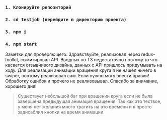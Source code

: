 
### `1. Клонируйте репозиторий`
### `2. cd testjob (перейдите в директорию проекта)`
### `3. npm i`
### `4. npm start`

Заметки для проверяющего:
Здравствуйте, реализовал через redux-toolkit, сымитировал API. Вводных по ТЗ недостаточно поэтому то что касается отзывчивого дизайна, данных с API пришлось придумывать на ходу. 
Для реализации анимации вращения круга я не нашел ничего в swiper, поэтому реализовал сам. Если нужно могу внести правки! 
Обработку ошибок и прочего не реализовывал.
Спасибо за внимание, хорошего дня!
> Существует небольшой баг при вращении круга если не была завершена предыдущая анимация вращения. Так как это тествое, у меня нет желания много тратить на это времени и я просто задисаблил кнопки на время анимации.